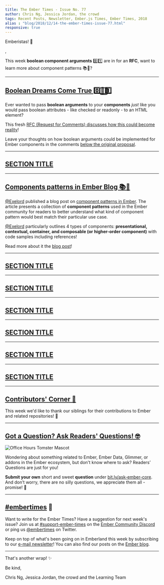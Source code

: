 ```yaml
---
title: The Ember Times - Issue No. 77
author: Chris Ng, Jessica Jordan, the crowd
tags: Recent Posts, Newsletter, Ember.js Times, Ember Times, 2018
alias : "blog/2018/12/14-the-ember-times-issue-77.html"
responsive: true
---
```


<SAYING-HELLO-IN-YOUR-FAVORITE-LANGUAGE> Emberistas! 🐹

<SOME-INTRO-HERE-TO-KEEP-THEM-SUBSCRIBERS-READING>,

This week **boolean component arguments** 0️⃣1️⃣ are in for an **RFC**, want to learn more about component patterns 📚🧐?

---

## [Boolean Dreams Come True 0️⃣💭⃣1️⃣](https://github.com/emberjs/rfcs/pull/407)

Ever wanted to pass **boolean arguments** to your **components** _just_ like you would pass boolean attributes - like checked or readonly - to an HTML element?

This fresh [RFC (Request for Comments) discusses how this could become reality](https://github.com/hakubo/rfcs/blob/component-boolean-arguments/text/0000-component-boolean-arguments.md)!

Leave your thoughts on how boolean arguments could be implemented for Ember components in the comments [below the original proposal](https://github.com/emberjs/rfcs/pull/407).


---

## [SECTION TITLE](#section-url)


---

## [Components patterns in Ember Blog 📚🧐](https://twitter.com/TheMacsour/status/1072088269742112768)

[@Exelord](https://github.com/Exelord) published a blog post on [component patterns in Ember](https://medium.com/macsour/components-patterns-in-ember-js-5e6fc6eea28f). The article presents a collection of **component patterns** used in the Ember community for readers to better understand what kind of component pattern would best match their particular use case.

[@Exelord](https://github.com/Exelord) particularly outlines 4 types of components: **presentational, contextual, container, and composable (or higher-order component)** with code samples including references!

Read more about it the [blog post](https://medium.com/macsour/components-patterns-in-ember-js-5e6fc6eea28f)!

---

## [SECTION TITLE](#section-url)


---

## [SECTION TITLE](#section-url)


---

## [SECTION TITLE](#section-url)


---

## [SECTION TITLE](#section-url)


---

## [SECTION TITLE](#section-url)


---

## [SECTION TITLE](#section-url)


---


## [Contributors' Corner 👏](https://guides.emberjs.com/release/contributing/repositories/)

<p>This week we'd like to thank our siblings for their contributions to Ember and related repositories! 💖</p>

---

## [Got a Question? Ask Readers' Questions! 🤓](https://docs.google.com/forms/d/e/1FAIpQLScqu7Lw_9cIkRtAiXKitgkAo4xX_pV1pdCfMJgIr6Py1V-9Og/viewform)

<div class="blog-row">
  <img class="float-right small transparent padded" alt="Office Hours Tomster Mascot" title="Readers' Questions" src="/images/tomsters/officehours.png" />

  <p>Wondering about something related to Ember, Ember Data, Glimmer, or addons in the Ember ecosystem, but don't know where to ask? Readers’ Questions are just for you!</p>

<p><strong>Submit your own</strong> short and sweet <strong>question</strong> under <a href="https://bit.ly/ask-ember-core" target="rq">bit.ly/ask-ember-core</a>. And don’t worry, there are no silly questions, we appreciate them all - promise! 🤞</p>

</div>

---

## [#embertimes](https://emberjs.com/blog/tags/newsletter.html) 📰

Want to write for the Ember Times? Have a suggestion for next week's issue? Join us at [#support-ember-times](https://discordapp.com/channels/480462759797063690/485450546887786506) on the [Ember Community Discord](https://discordapp.com/invite/zT3asNS) or ping us [@embertimes](https://twitter.com/embertimes) on Twitter.

Keep on top of what's been going on in Emberland this week by subscribing to our [e-mail newsletter](https://the-emberjs-times.ongoodbits.com/)! You can also find our posts on the [Ember blog](https://emberjs.com/blog/tags/newsletter.html).

---


That's another wrap! ✨

Be kind,

Chris Ng, Jessica Jordan, the crowd and the Learning Team

